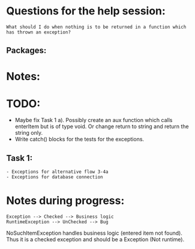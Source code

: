# Questions for the help session:

    What should I do when nothing is to be returned in a function which has thrown an exception?

## Packages:

   


# Notes:

    
# TODO:

 - Maybe fix Task 1 a). Possibly create an aux function which calls enterItem but is of type void. Or change return to string and return the string only.
 - Write catch() blocks for the tests for the exceptions.

## Task 1:
    - Exceptions for alternative flow 3-4a
    - Exceptions for database connection


# Notes during progress:

    Exception --> Checked --> Business logic
    RuntimeException --> UnChecked --> Bug

   NoSuchItemException handles business logic (entered item not found). Thus it is a checked exception and should be a Exception (Not runtime).